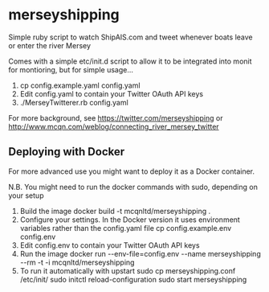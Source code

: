 merseyshipping
==============

Simple ruby script to watch ShipAIS.com and tweet whenever boats leave or enter the river Mersey

Comes with a simple etc/init.d script to allow it to be integrated into monit for montioring, but for simple usage...

 1. cp config.example.yaml config.yaml
 1. Edit config.yaml to contain your Twitter OAuth API keys
 1. ./MerseyTwitterer.rb config.yaml

For more background, see https://twitter.com/merseyshipping or http://www.mcqn.com/weblog/connecting_river_mersey_twitter

## Deploying with Docker

For more advanced use you might want to deploy it as a Docker container.

N.B. You might need to run the docker commands with sudo, depending on your setup

 1. Build the image
    docker build -t mcqnltd/merseyshipping .
 1. Configure your settings.  In the Docker version it uses environment variables rather than the config.yaml file
    cp config.example.env config.env
 1. Edit config.env to contain your Twitter OAuth API keys
 1. Run the image
    docker run --env-file=config.env --name merseyshipping --rm -t -i mcqnltd/merseyshipping
 1. To run it automatically with upstart
    sudo cp merseyshipping.conf /etc/init/
    sudo initctl reload-configuration
    sudo start merseyshipping

